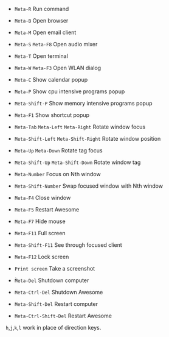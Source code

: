 - `Meta-R` Run command

- `Meta-B` Open browser
- `Meta-M` Open email client
- `Meta-S` `Meta-F8` Open audio mixer
- `Meta-T` Open terminal
- `Meta-W` `Meta-F3` Open WLAN dialog

- `Meta-C` Show calendar popup
- `Meta-P` Show cpu intensive programs popup
- `Meta-Shift-P` Show memory intensive programs popup
- `Meta-F1` Show shortcut popup

- `Meta-Tab` `Meta-Left` `Meta-Right` Rotate window focus
- `Meta-Shift-Left` `Meta-Shift-Right` Rotate window position
- `Meta-Up` `Meta-Down` Rotate tag focus
- `Meta-Shift-Up` `Meta-Shift-Down` Rotate window tag
- `Meta-Number` Focus on Nth window
- `Meta-Shift-Number` Swap focused window with Nth window

- `Meta-F4` Close window
- `Meta-F5` Restart Awesome
- `Meta-F7` Hide mouse
- `Meta-F11` Full screen
- `Meta-Shift-F11` See through focused client
- `Meta-F12` Lock screen
- `Print screen` Take a screenshot

- `M̀eta-Del` Shutdown computer
- `Meta-Ctrl-Del` Shutdown Awesome
- `Meta-Shift-Del` Restart computer
- `Meta-Ctrl-Shift-Del` Restart Awesome

`h`,`j`,`k`,`l` work in place of direction keys.
